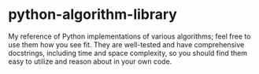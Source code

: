 # python-algorithm-library
My reference of Python implementations of various algorithms;
feel free to use them how you see fit. They are well-tested
and have comprehensive docstrings, including time and space
complexity, so you should find them easy to utilize and reason about
in your own code.
